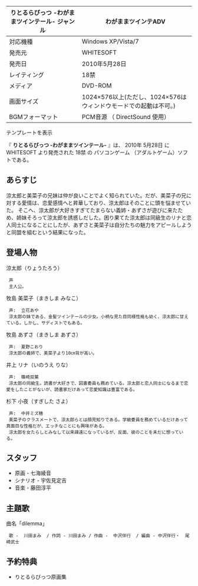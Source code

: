 りとるらびっつ -わがままツインテール-  ジャンル  |  わがままツインテADV   
---|---  
対応機種  |  Windows XP/Vista/7   
発売元  |  WHITESOFT   
発売日  |  2010年5月28日   
レイティング  |  18禁   
メディア  |  DVD-ROM   
画面サイズ  |  1024×576以上(ただし、1024×576はウィンドウモードでの起動は不可。)   
BGMフォーマット  |  PCM音源  （  DirectSound  使用）   
テンプレートを表示  
  
『 **りとるらびっつ -わがままツインテール-** 』は、  2010年  5月28日  に  WHITESOFT  より発売された  18禁  の
パソコンゲーム  （アダルトゲーム）ソフトである。

##  あらすじ  

涼太郎と美菜子の兄妹は仲が良いことでよく知られていた。だが、美菜子の兄に対する愛情は、恋愛感情へと昇華しており、涼太郎はそのことに頭を悩ませていた。
そこへ、涼太郎が大好きすぎてたまらない義姉・あずさが遊びに来たため、姉妹そろって涼太郎を誘惑しだした。困り果てた涼太郎は同級生のリナと恋人同士になることにしたが、あずさと美菜子は自分たちの魅力をアピールしようと同盟を組むという結果になった。

##  登場人物  

涼太郎（りょうたろう）

     声 
     主人公。 
牧島 美菜子（まきしま みなこ）

     声:  立花あや 
     涼太郎の妹である、金髪ツインテールの少女。小柄な見た目同様性格も幼く、涼太郎に甘えている。しかし、サディストでもある。 
牧島 あずさ（まきしま あずさ）

     声:  夏野こおり 
     涼太郎の義姉で、美菜子より10㎝背が高い。 
井上 リナ（いのうえ りな）

     声:  篠崎双葉 
     涼太郎の同級生。読書が大好きで、図書委員も務めている。涼太郎と恋人同士になるまで恋愛をしたことがないが、読書家だけあって恋愛知識は豊富である。 
杉下 小夜（すぎした さよ）

     声:  中井ミズ穂 
     美菜子のクラスメートで、涼太郎らとは顔見知りである。学級委員を務めているだけあって真面目な性格だが、エッチなことにも興味がある。 
     涼太郎を女たらしとみなして以来疎遠になっているが、反面、彼のことを未だに想っている。 

##  スタッフ  

  * 原画 -  七海綾音 
  * シナリオ -  宇佐見定吉 
  * 音楽 -  藤田淳平 

##  主題歌  

曲名「dilemma」

     歌 -  川田まみ  / 作詞 - 川田まみ / 作曲 -  中沢伴行  / 編曲 - 中沢伴行・  尾崎武士 

##  予約特典  

  * りとるらびっつ原画集 


